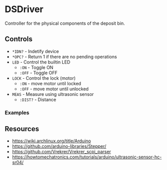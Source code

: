 # DSDriver

Controller for the physical components of the deposit bin.

## Controls

- `*IDN?` - Indetify device
- `*OPC?` - Return 1 if there are no pending operations
- `LED` - Control the builtin LED
	- `:ON` - Toggle ON
	- `:OFF` - Toggle OFF
- `LOCK` - Control the lock (motor)
	- `:ON` - move motor until locked
	- `:OFF` - move motor until unlocked
- `MEAS` - Measure using ultrasonic sensor
	- `:DIST?` - Distance

### Examples

## Resources

- https://wiki.archlinux.org/title/Arduino
- https://github.com/arduino-libraries/Stepper/
- https://github.com/Vrekrer/Vrekrer_scpi_parser
- https://howtomechatronics.com/tutorials/arduino/ultrasonic-sensor-hc-sr04/
